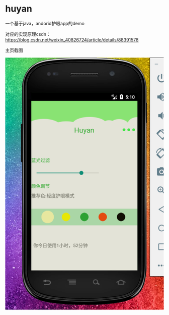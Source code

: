 # huyan
一个基于java，andorid护眼app的demo

对应的实现原理csdn：https://blog.csdn.net/weixin_40826724/article/details/88391578

主页截图

![home.png](https://github.com/china-bin/huyan/blob/master/doc/home.png)
